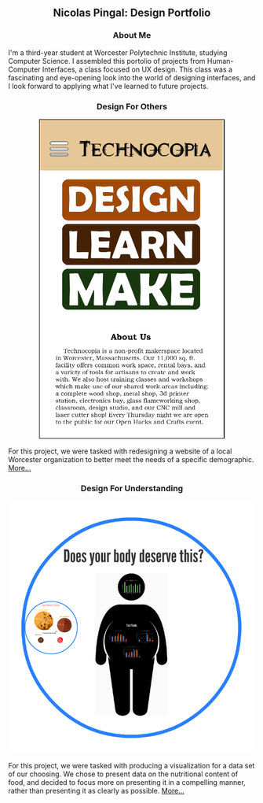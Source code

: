 <h2 align="center"> Nicolas Pingal: Design Portfolio </h2>

<h3 align="center"> About Me </h3>
I'm a third-year student at Worcester Polytechnic Institute, studying Computer Science. I assembled this portolio of projects from Human-Computer Interfaces, a class focused on UX design. This class was a fascinating and eye-opening look into the world of designing interfaces, and I look forward to applying what I've learned to future projects.
<h3 align="center">Design For Others</h3>
<p align="center">
 
  <img src="/Project1.png">
  
For this project, we were tasked with redesigning a website of a local Worcester organization to better meet the needs of a specific demographic. <a href="https://medium.com/@nicolas.pingal/designing-for-others-technocopia-for-high-school-students-174b71d7971f">More...</a>
</p>

<h3 align="center">Design For Understanding</h3>
<p align="center">
 
  <img src="/Project2.png">
  
For this project, we were tasked with producing a visualization for a data set of our choosing. We chose to present data on the nutritional content of food, and decided to focus more on presenting it in a compelling manner, rather than presenting it as clearly as possible.  <a href="https://medium.com/@nicolas.pingal/design-for-understanding-presenting-food-data-c776ab06617f">More...</a>
</p>
